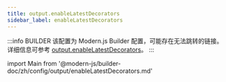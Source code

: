 ```yaml
---
title: output.enableLatestDecorators
sidebar_label: enableLatestDecorators
---
```


:::info BUILDER
该配置为 Modern.js Builder 配置，可能存在无法跳转的链接。详细信息可参考 [output.enableLatestDecorators](https://modernjs.dev/builder/zh/api/config-output.html#output-enablelatestdecorators)。
:::

import Main from '@modern-js/builder-doc/zh/config/output/enableLatestDecorators.md'

<Main />
